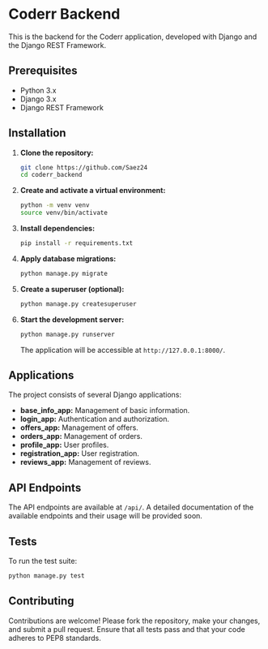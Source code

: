 # Coderr Backend

This is the backend for the Coderr application, developed with Django and the Django REST Framework.

## Prerequisites

- Python 3.x
- Django 3.x
- Django REST Framework

## Installation

1. **Clone the repository:**

   ```bash
   git clone https://github.com/Saez24
   cd coderr_backend
   ```

2. **Create and activate a virtual environment:**

   ```bash
   python -m venv venv
   source venv/bin/activate
   ```

3. **Install dependencies:**

   ```bash
   pip install -r requirements.txt
   ```

4. **Apply database migrations:**

   ```bash
   python manage.py migrate
   ```

5. **Create a superuser (optional):**

   ```bash
   python manage.py createsuperuser
   ```

6. **Start the development server:**

   ```bash
   python manage.py runserver
   ```

   The application will be accessible at `http://127.0.0.1:8000/`.

## Applications

The project consists of several Django applications:

- **base_info_app:** Management of basic information.
- **login_app:** Authentication and authorization.
- **offers_app:** Management of offers.
- **orders_app:** Management of orders.
- **profile_app:** User profiles.
- **registration_app:** User registration.
- **reviews_app:** Management of reviews.

## API Endpoints

The API endpoints are available at `/api/`. A detailed documentation of the available endpoints and their usage will be provided soon.

## Tests

To run the test suite:

```bash
python manage.py test
```

## Contributing

Contributions are welcome! Please fork the repository, make your changes, and submit a pull request. Ensure that all tests pass and that your code adheres to PEP8 standards.
